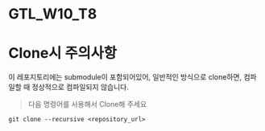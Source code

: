 ﻿# GTL_W10_T8

# Clone시 주의사항
이 레포지토리에는 submodule이 포함되어있어, 일반적인 방식으로 clone하면, 컴파일할 때 정상적으로 컴파일되지 않습니다.
> 다음 명령어를 사용해서 Clone해 주세요
```shell
git clone --recursive <repository_url>
```
